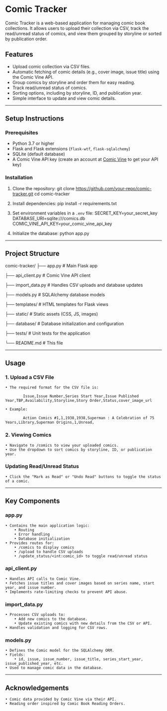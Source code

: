 # Comic Tracker

Comic Tracker is a web-based application for managing comic book collections. It allows users to upload their collection via CSV, track the read/unread status of comics, and view them grouped by storyline or sorted by publication order.

## Features
- Upload comic collection via CSV files.
- Automatic fetching of comic details (e.g., cover image, issue title) using the Comic Vine API.
- Group comics by storyline and order them for easy reading.
- Track read/unread status of comics.
- Sorting options, including by storyline, ID, and publication year.
- Simple interface to update and view comic details.

---

## Setup Instructions

### Prerequisites
- Python 3.7 or higher
- Flask and Flask extensions (`flask-wtf`, `flask-sqlalchemy`)
- SQLite (default database)
- A Comic Vine API key (create an account at [Comic Vine](https://comicvine.gamespot.com/api/) to get your API key)

### Installation
1. Clone the repository:
    git clone https://github.com/your-repo/comic-tracker.git
    cd comic-tracker

2. Install dependencies:
    pip install -r requirements.txt

3. Set environment variables in a `.env` file:
    SECRET_KEY=your_secret_key
    DATABASE_URI=sqlite:///comics.db
    COMIC_VINE_API_KEY=your_comic_vine_api_key

4. Initialize the database:
    python app.py

---

## Project Structure

comic-tracker/
├── app.py                  # Main Flask app

├── api_client.py           # Comic Vine API client

├── import_data.py          # Handles CSV uploads and database updates

├── models.py               # SQLAlchemy database models

├── templates/              # HTML templates for Flask views

├── static/                 # Static assets (CSS, JS, images)

├── database/               # Database initialization and configuration

├── tests/                  # Unit tests for the application

└── README.md               # This file

---

## Usage

### 1. Upload a CSV File

    • The required format for the CSV file is:

            Issue,Issue Number,Series Start Year,Issue Published Year,TBP,Availability,Storyline,Story Order,Status,cover_image_url

    • Example:

            Action Comics #1,1,1938,1938,Superman : A Celebration of 75 Years,Library,Superman Origins,1,Unread,

### 2. Viewing Comics

    • Navigate to /comics to view your uploaded comics.
    • Use the dropdown to sort comics by storyline, ID, or publication year.

### Updating Read/Unread Status
    • Click the "Mark as Read" or "Undo Read" buttons to toggle the status of a comic.

---

## Key Components
### app.py
    • Contains the main application logic:
        • Routing
        • Error handling
        • Database initialization
    • Provides routes for:
        • /comics to display comics
        • /upload to handle CSV uploads
        • /update_status/<int:comic_id> to toggle read/unread status
### api_client.py
    • Handles API calls to Comic Vine.
    • Fetches issue titles and cover images based on series name, start year, and issue number.
    • Implements rate-limiting checks to prevent API abuse.
### import_data.py
    • Processes CSV uploads to:
        • Add new comics to the database.
        • Update existing comics with new details from the CSV or API.
    • Handles validation and logging for CSV rows.
### models.py
    • Defines the Comic model for the SQLAlchemy ORM.
    • Fields:
        • id, issue, issue_number, issue_title, series_start_year, issue_published_year, etc.
    • Used to manage comic data in the database.

---

## Acknowledgements
    • Comic data provided by Comic Vine via their API.
    • Reading order inspired by Comic Book Reading Orders.
